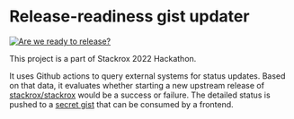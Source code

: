 # Release-readiness gist updater

[![Are we ready to release?](https://github.com/vikin91/release-readiness-gist-updater/actions/workflows/update-gist.yaml/badge.svg)](https://github.com/vikin91/release-readiness-gist-updater/actions/workflows/update-gist.yaml)

This project is a part of Stackrox 2022 Hackathon.

It uses Github actions to query external systems for status updates.
Based on that data, it evaluates whether starting a new upstream release of [stackrox/stackrox](https://github.com/stackrox/stackrox) would be a success or failure.
The detailed status is pushed to a [secret gist](https://gist.github.com/vikin91/7fda2135b348991d302f098abfbc5cf2) that can be consumed by a frontend.
